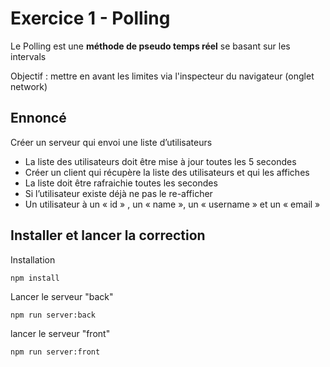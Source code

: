 # Exercice 1 - Polling 
Le Polling est une **méthode de pseudo temps réel** se basant sur les intervals 

 Objectif : mettre en avant les limites via l'inspecteur du navigateur (onglet network)


## Ennoncé 

Créer un serveur qui envoi une liste d’utilisateurs

- La liste des utilisateurs doit être mise à jour toutes les 5 secondes
- Créer un client qui récupère la liste des utilisateurs et qui les affiches
- La liste doit être rafraichie toutes les secondes
- Si l’utilisateur existe déjà ne pas le re-afficher
- Un utilisateur à un « id » , un « name », un « username » et un « email »


## Installer et lancer la correction 

Installation
```
npm install
```


Lancer le serveur "back"
```
npm run server:back
```

lancer le serveur "front"
```
npm run server:front
```

